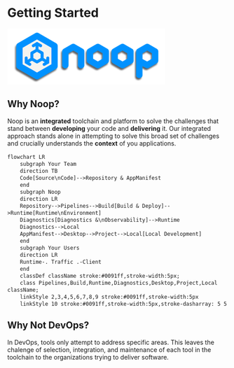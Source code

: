 # Getting Started

![Noop Logo](/docs/assets/logo.png)

## Why Noop?
Noop is an **integrated** toolchain and platform to solve the challenges that stand between **developing** your code and **delivering** it. Our integrated approach stands alone in attempting to solve this broad set of challenges and crucially understands the **context** of you applications.

```mermaid
flowchart LR
    subgraph Your Team
    direction TB
    Code[Source\nCode]-->Repository & AppManifest
    end
    subgraph Noop 
    direction LR
    Repository-->Pipelines-->Build[Build & Deploy]-->Runtime[Runtime\nEnvironment]
    Diagnostics[Diagnostics &\nObservability]-->Runtime
    Diagnostics-->Local
    AppManifest-->Desktop-->Project-->Local[Local Development]
    end
    subgraph Your Users
    direction LR
    Runtime-. Traffic .-Client
    end
    classDef className stroke:#0091ff,stroke-width:5px;
    class Pipelines,Build,Runtime,Diagnostics,Desktop,Project,Local className;
    linkStyle 2,3,4,5,6,7,8,9 stroke:#0091ff,stroke-width:5px
    linkStyle 10 stroke:#0091ff,stroke-width:5px,stroke-dasharray: 5 5
```

## Why Not DevOps?
In DevOps, tools only attempt to address specific areas. This leaves the chalenge of selection, integration, and maintenance of each tool in the toolchain to the organizations trying to deliver software.
